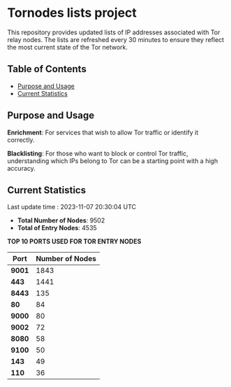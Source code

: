 # Tornodes lists project

This repository provides updated lists of IP addresses associated with Tor relay nodes. The lists are refreshed every 30 minutes to ensure they reflect the most current state of the Tor network.

## Table of Contents

- [Purpose and Usage](#purpose-and-usage)
- [Current Statistics](#current-statistics)


## Purpose and Usage

**Enrichment**: For services that wish to allow Tor traffic or identify it correctly.

**Blacklisting**: For those who want to block or control Tor traffic, understanding which IPs belong to Tor can be a starting point with a high accuracy.

## Current Statistics

Last update time : 2023-11-07 20:30:04 UTC

- **Total Number of Nodes**: 9502
- **Total of Entry Nodes**: 4535

**TOP 10 PORTS USED FOR TOR ENTRY NODES**

| **Port** | **Number of Nodes** |
|------|-----------------|
| **9001**   | 1843  |
| **443**   | 1441  |
| **8443**   | 135  |
| **80**   | 84  |
| **9000**   | 80  |
| **9002**   | 72  |
| **8080**   | 58  |
| **9100**   | 50  |
| **143**   | 49  |
| **110**   | 36  |

